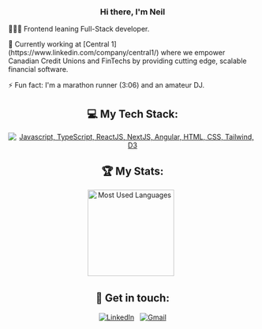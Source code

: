 <div align="center">

### Hi there, I'm Neil

</div>

<p>👨🏻‍💻 Frontend leaning Full-Stack developer.</p>
<p>🔭 Currently working at [Central 1](https://www.linkedin.com/company/central1/) where we empower Canadian Credit Unions and FinTechs by providing cutting edge, scalable financial software. </p>
<p>⚡ Fun fact: I'm a marathon runner (3:06) and an amateur DJ. </p>

<div align="center">

## 💻 My Tech Stack:

[![Javascript, TypeScript, ReactJS, NextJS, Angular, HTML, CSS, Tailwind, D3](https://skillicons.dev/icons?i=js,ts,react,nextjs,angular,html,css,tailwind,d3)](https://skillicons.dev)


## 🏆 My Stats:

<p>
    <img height=175 alt="Most Used Languages" src="https://github-readme-stats.vercel.app/api/top-langs/?username=neilkrichi&layout=compact&theme=dark" />&nbsp;&nbsp;
</p>


## 📧 Get in touch:

    
[![LinkedIn](https://skillicons.dev/icons?i=linkedin)](https://www.linkedin.com/in/neilkrichi/) &nbsp;
[![Gmail](https://skillicons.dev/icons?i=gmail)](mailto:neilkrichi@gmail.com?subject=Hello%20Neil)
    
</div>

